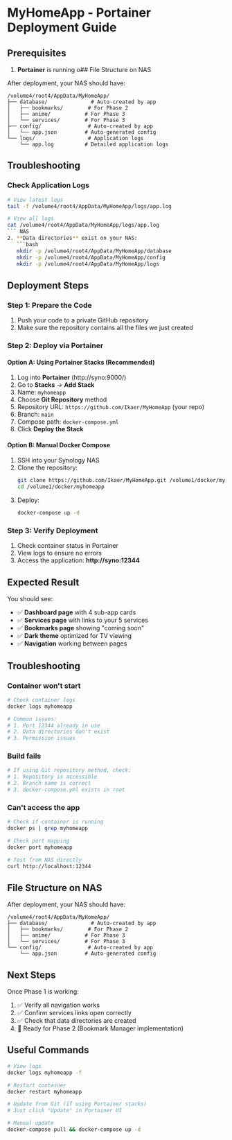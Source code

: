 # MyHomeApp - Portainer Deployment Guide

## Prerequisites

1. **Portainer** is running o## File Structure on NAS

After deployment, your NAS should have:

```
/volume4/root4/AppData/MyHomeApp/
├── database/              # Auto-created by app
│   ├── bookmarks/        # For Phase 2
│   ├── anime/           # For Phase 3
│   └── services/        # For Phase 3
├── config/               # Auto-created by app
│   └── app.json         # Auto-generated config
└── logs/                 # Application logs
    └── app.log          # Detailed application logs
```

## Troubleshooting

### Check Application Logs
```bash
# View latest logs
tail -f /volume4/root4/AppData/MyHomeApp/logs/app.log

# View all logs
cat /volume4/root4/AppData/MyHomeApp/logs/app.log
``` NAS
2. **Data directories** exist on your NAS:
   ```bash
   mkdir -p /volume4/root4/AppData/MyHomeApp/database
   mkdir -p /volume4/root4/AppData/MyHomeApp/config
   mkdir -p /volume4/root4/AppData/MyHomeApp/logs
   ```

## Deployment Steps

### Step 1: Prepare the Code

1. Push your code to a private GitHub repository
2. Make sure the repository contains all the files we just created

### Step 2: Deploy via Portainer

#### Option A: Using Portainer Stacks (Recommended)

1. Log into **Portainer** (http://syno:9000/)
2. Go to **Stacks** → **Add Stack**
3. Name: `myhomeapp`
4. Choose **Git Repository** method
5. Repository URL: `https://github.com/Ikaer/MyHomeApp` (your repo)
6. Branch: `main`
7. Compose path: `docker-compose.yml`
8. Click **Deploy the Stack**

#### Option B: Manual Docker Compose

1. SSH into your Synology NAS
2. Clone the repository:
   ```bash
   git clone https://github.com/Ikaer/MyHomeApp.git /volume1/docker/myhomeapp
   cd /volume1/docker/myhomeapp
   ```
3. Deploy:
   ```bash
   docker-compose up -d
   ```

### Step 3: Verify Deployment

1. Check container status in Portainer
2. View logs to ensure no errors
3. Access the application: **http://syno:12344**

## Expected Result

You should see:
- ✅ **Dashboard page** with 4 sub-app cards
- ✅ **Services page** with links to your 5 services
- ✅ **Bookmarks page** showing "coming soon"
- ✅ **Dark theme** optimized for TV viewing
- ✅ **Navigation** working between pages

## Troubleshooting

### Container won't start
```bash
# Check container logs
docker logs myhomeapp

# Common issues:
# 1. Port 12344 already in use
# 2. Data directories don't exist
# 3. Permission issues
```

### Build fails
```bash
# If using Git repository method, check:
# 1. Repository is accessible
# 2. Branch name is correct
# 3. docker-compose.yml exists in root
```

### Can't access the app
```bash
# Check if container is running
docker ps | grep myhomeapp

# Check port mapping
docker port myhomeapp

# Test from NAS directly
curl http://localhost:12344
```

## File Structure on NAS

After deployment, your NAS should have:

```
/volume4/root4/AppData/MyHomeApp/
├── database/              # Auto-created by app
│   ├── bookmarks/        # For Phase 2
│   ├── anime/           # For Phase 3
│   └── services/        # For Phase 3
└── config/               # Auto-created by app
    └── app.json         # Auto-generated config
```

## Next Steps

Once Phase 1 is working:
1. ✅ Verify all navigation works
2. ✅ Confirm services links open correctly
3. ✅ Check that data directories are created
4. 🚀 Ready for Phase 2 (Bookmark Manager implementation)

## Useful Commands

```bash
# View logs
docker logs myhomeapp -f

# Restart container
docker restart myhomeapp

# Update from Git (if using Portainer stacks)
# Just click "Update" in Portainer UI

# Manual update
docker-compose pull && docker-compose up -d
```
